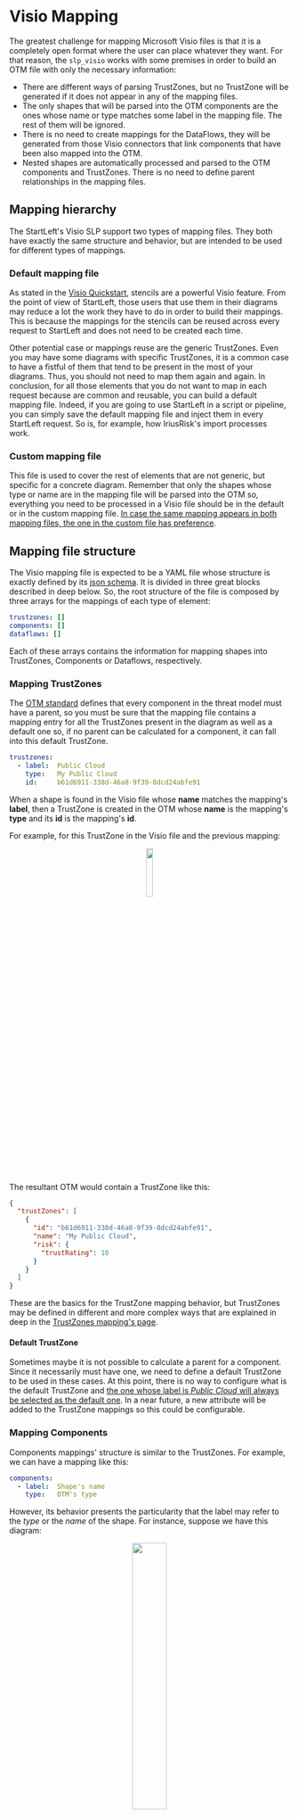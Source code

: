 # Visio Mapping
The greatest challenge for mapping Microsoft Visio files is that it is a completely open format where the user can
place whatever they want. For that reason, the `slp_visio` works with some premises in order to build an OTM file
with only the necessary information:
* There are different ways of parsing TrustZones, but no TrustZone will be generated if it does not appear in any
  of the mapping files.
* The only shapes that will be parsed into the OTM components are the ones whose name or type matches some label in the 
  mapping file. The rest of them will be ignored.
* There is no need to create mappings for the DataFlows, they will be generated from those Visio connectors that 
  link components that have been also mapped into the OTM.
* Nested shapes are automatically processed and parsed to the OTM components and TrustZones. There is no need to 
  define parent relationships in the mapping files.

## Mapping hierarchy
The StartLeft's Visio SLP support two types of mapping files. They both have exactly the same structure and behavior,
but are intended to be used for different types of mappings. 

### Default mapping file
As stated in the [Visio Quickstart](Visio-Quickstart.md), stencils are a powerful Visio feature. From the point of 
view of StartLeft, those users that use them in their diagrams may reduce a lot the work they have to do in order to 
build their mappings. This is because the mappings for the stencils can be reused across every request to StartLeft 
and does not need to be created each time.

Other potential case or mappings reuse are the generic TrustZones. Even you may have some diagrams with specific 
TrustZones, it is a common case to have a fistful of them that tend to be present in the most of your diagrams. 
Thus, you should not need to map them again and again. In conclusion, for all those elements that you do not want to 
map in each request because are common and reusable, you can build a default mapping file. Indeed, if you are 
going to use StartLeft in a script or pipeline, you can simply save the default mapping file and inject them in 
every StartLeft request. So is, for example, how IriusRisk's import processes work.

### Custom mapping file
This file is used to cover the rest of elements that are not generic, but specific for a concrete diagram. 
Remember that only the shapes whose type or name are in the mapping file will be parsed into the OTM so, everything 
you need to be processed in a Visio file should be in the default or in the custom mapping file. <u>In case the same 
mapping appears in both mapping files, the one in the custom file has preference</u>.


## Mapping file structure
The Visio mapping file is expected to be a YAML file whose structure is exactly defined by its
[json schema](../../../startleft/resources/schemas/diagram_mapping_schema.json). It is divided in three great blocks 
described in deep below. So, the root structure of the file is composed by three arrays for the mappings of each 
type of element:

```yaml
trustzones: []
components: []
dataflows: []
```

Each of these arrays contains the information for mapping shapes into TrustZones, Components or Dataflows, respectively.

### Mapping TrustZones
The [OTM standard](../../Open-Threat-Model-(OTM).md) defines that every component in the threat model must have a 
parent, so you must be sure that the mapping file contains a mapping entry for all the TrustZones present in the 
diagram as well as a default one so, if no parent can be calculated for a component, it can fall into this default 
TrustZone. 
```yaml
trustzones:
  - label:  Public Cloud
    type:   My Public Cloud
    id:     b61d6911-338d-46a8-9f39-8dcd24abfe91
```

When a shape is found in the Visio file whose **name** matches the mapping's **label**, then a TrustZone is created 
in the OTM whose **name** is the mapping's **type** and its **id** is the mapping's **id**. 

For example, for this TrustZone in the Visio file and the previous mapping:
<p align="center"><img width="15%" src="../../images/trustzone-mapping.png"></p>

The resultant OTM would contain a TrustZone like this:
```json
{
  "trustZones": [
    {
      "id": "b61d6911-338d-46a8-9f39-8dcd24abfe91",
      "name": "My Public Cloud",
      "risk": {
        "trustRating": 10
      }
    }
  ]
}
```

These are the basics for the TrustZone mapping behavior, but TrustZones may be defined in different and more complex 
ways that are explained in deep in the [TrustZones mapping's page](Visio-TrustZones-Mapping.md).

#### Default TrustZone
Sometimes maybe it is not possible to calculate a parent for a component. Since it necessarily must have one, we 
need to define a default TrustZone to be used in these cases. At this point, there is no way to configure what is 
the default TrustZone and <u>the one whose label is _Public Cloud_ will always be selected as the default one</u>. In a 
near future, a new attribute will be added to the TrustZone mappings so this could be configurable.  

### Mapping Components
Components mappings' structure is similar to the TrustZones. For example, we can have a mapping like this:
```yaml
components:
  - label:  Shape's name
    type:   OTM's type
```
However, its behavior presents the particularity that the label may refer to the _type_ or the _name_ of the shape. 
For instance, suppose we have this diagram:
<p align="center"><img width="35%" src="../../images/shapes-mappings.png"></p>

Considering that the *My EC2* shape belongs to the AWS stencils, the more logical scenario is mapping it by **type** 
in the default mapping file. For that, you have to use its name in the stencil, that is the one you can see in Visio 
when you select the shape:

<p align="center"><img width="35%" src="../../images/ec2-visio-name.png"></p>

With this, you may compose a mapping like this:
```yaml
components:
  - label:  Amazon EC2
    type:   ec2
```

That will result in an OTM component like this:
```json
{
  // The ID is the unique id got from the Visio file
  "id": "1",
  "name": "My EC2",
  "type": "ec2",
  "parent": {
    // The parent is the default TrustZone
    "component": "b61d6911-338d-46a8-9f39-8dcd24abfe91"
  }
}
```

For the _My Custom Machine_ component, you need to map by name instead of type, so we can create a custom mapping 
file with this content:
```yaml
components:
  - label:  My Custom Machine
    type:   empty-component
```

The OTM result would be:
```json
{
  // The ID is the unique id got from the Visio file
  "id": "2",
  "name": "My Custom Machine",
  "type": "empty-component",
  "parent": {
    // The parent is the default TrustZone
    "component": "b61d6911-338d-46a8-9f39-8dcd24abfe91"
  }
}
```

Finally, it is important to notice that <u>the mapping by name has priority over the mapping by type</u>. So if you 
include in the default mapping file a mapping for the _My EC2_ component by its name like this:
```yaml
// In the default mapping file
components:
  - label:  Amazon EC2
    type:   ec2

// In the custom mapping file
components:
  - label:  My EC2
    type:   empty-component
```

This would result in a OTM like this:
```json
{
  // The ID is the unique id got from the Visio file
  "id": "1",
  "name": "My EC2",
  "type": "empty-component",
  "parent": {
    // The parent is the default TrustZone
    "component": "b61d6911-338d-46a8-9f39-8dcd24abfe91"
  }
}
```

### Mapping DataFlows
Despite the fact that a `dataflows` tag is already defined in the mapping file structure, the DataFlows mapping 
process is fixed and not configurable. Basically, it takes all the arrows in the Visio source that connect 
components that are mapped and create a DataFlow for them. If some arrow connects shapes that are not mapped, the 
DataFlow is not created. This can be easily understood with the following picture:

<p align="center"><img src="../../images/mapped-dataflows.png"></p>


